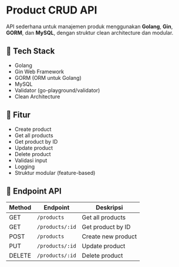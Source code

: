 # Product CRUD API

API sederhana untuk manajemen produk menggunakan **Golang**, **Gin**, **GORM**, dan **MySQL**, dengan struktur clean architecture dan modular.

## 🔧 Tech Stack

- Golang
- Gin Web Framework
- GORM (ORM untuk Golang)
- MySQL
- Validator (go-playground/validator)
- Clean Architecture

## 🧱 Fitur

- Create product
- Get all products
- Get product by ID
- Update product
- Delete product
- Validasi input
- Logging
- Struktur modular (feature-based)

## 🔌 Endpoint API

| Method | Endpoint         | Deskripsi            |
|--------|------------------|----------------------|
| GET    | `/products`      | Get all products     |
| GET    | `/products/:id`  | Get product by ID    |
| POST   | `/products`      | Create new product   |
| PUT    | `/products/:id`  | Update product       |
| DELETE | `/products/:id`  | Delete product       |


